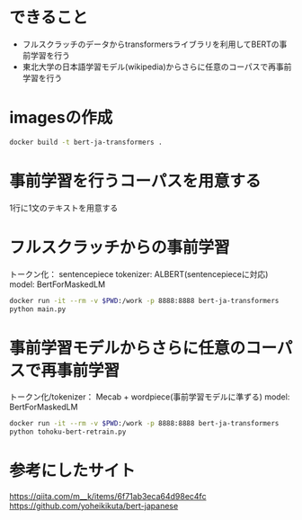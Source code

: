 # できること
* フルスクラッチのデータからtransformersライブラリを利用してBERTの事前学習を行う
* 東北大学の日本語学習モデル(wikipedia)からさらに任意のコーパスで再事前学習を行う

# imagesの作成

```sh
docker build -t bert-ja-transformers .
```

# 事前学習を行うコーパスを用意する
1行に1文のテキストを用意する

# フルスクラッチからの事前学習
トークン化： sentencepiece
tokenizer: ALBERT(sentencepieceに対応)
model: BertForMaskedLM

```sh
docker run -it --rm -v $PWD:/work -p 8888:8888 bert-ja-transformers
python main.py
```

# 事前学習モデルからさらに任意のコーパスで再事前学習
トークン化/tokenizer： Mecab + wordpiece(事前学習モデルに準ずる)
model: BertForMaskedLM
```sh
docker run -it --rm -v $PWD:/work -p 8888:8888 bert-ja-transformers
python tohoku-bert-retrain.py
```


# 参考にしたサイト
https://qiita.com/m__k/items/6f71ab3eca64d98ec4fc
https://github.com/yoheikikuta/bert-japanese

